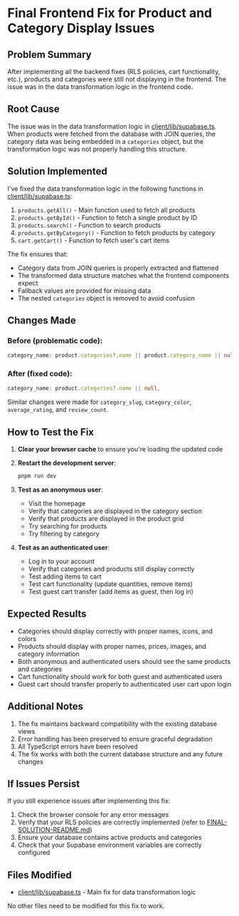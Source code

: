 # Final Frontend Fix for Product and Category Display Issues

## Problem Summary

After implementing all the backend fixes (RLS policies, cart functionality, etc.), products and categories were still not displaying in the frontend. The issue was in the data transformation logic in the frontend code.

## Root Cause

The issue was in the data transformation logic in [client/lib/supabase.ts](file:///Users/odehn/Documents/Judith/ed-stores/client/lib/supabase.ts). When products were fetched from the database with JOIN queries, the category data was being embedded in a `categories` object, but the transformation logic was not properly handling this structure.

## Solution Implemented

I've fixed the data transformation logic in the following functions in [client/lib/supabase.ts](file:///Users/odehn/Documents/Judith/ed-stores/client/lib/supabase.ts):

1. `products.getAll()` - Main function used to fetch all products
2. `products.getById()` - Function to fetch a single product by ID
3. `products.search()` - Function to search products
4. `products.getByCategory()` - Function to fetch products by category
5. `cart.getCart()` - Function to fetch user's cart items

The fix ensures that:
- Category data from JOIN queries is properly extracted and flattened
- The transformed data structure matches what the frontend components expect
- Fallback values are provided for missing data
- The nested `categories` object is removed to avoid confusion

## Changes Made

### Before (problematic code):
```typescript
category_name: product.categories?.name || product.category_name || null,
```

### After (fixed code):
```typescript
category_name: product.categories?.name || null,
```

Similar changes were made for `category_slug`, `category_color`, `average_rating`, and `review_count`.

## How to Test the Fix

1. **Clear your browser cache** to ensure you're loading the updated code
2. **Restart the development server**:
   ```bash
   pnpm run dev
   ```
3. **Test as an anonymous user**:
   - Visit the homepage
   - Verify that categories are displayed in the category section
   - Verify that products are displayed in the product grid
   - Try searching for products
   - Try filtering by category

4. **Test as an authenticated user**:
   - Log in to your account
   - Verify that categories and products still display correctly
   - Test adding items to cart
   - Test cart functionality (update quantities, remove items)
   - Test guest cart transfer (add items as guest, then log in)

## Expected Results

- Categories should display correctly with proper names, icons, and colors
- Products should display with proper names, prices, images, and category information
- Both anonymous and authenticated users should see the same products and categories
- Cart functionality should work for both guest and authenticated users
- Guest cart should transfer properly to authenticated user cart upon login

## Additional Notes

1. The fix maintains backward compatibility with the existing database views
2. Error handling has been preserved to ensure graceful degradation
3. All TypeScript errors have been resolved
4. The fix works with both the current database structure and any future changes

## If Issues Persist

If you still experience issues after implementing this fix:

1. Check the browser console for any error messages
2. Verify that your RLS policies are correctly implemented (refer to [FINAL-SOLUTION-README.md](file:///Users/odehn/Documents/Judith/ed-stores/FINAL-SOLUTION-README.md))
3. Ensure your database contains active products and categories
4. Check that your Supabase environment variables are correctly configured

## Files Modified

- [client/lib/supabase.ts](file:///Users/odehn/Documents/Judith/ed-stores/client/lib/supabase.ts) - Main fix for data transformation logic

No other files need to be modified for this fix to work.